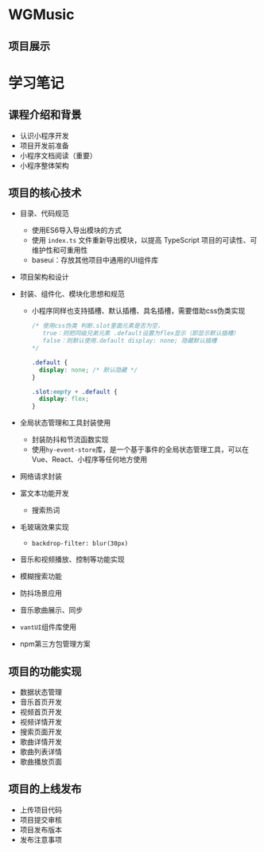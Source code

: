# WGMusic
## 项目展示



# 学习笔记

## 课程介绍和背景

* 认识小程序开发
* 项目开发前准备
* 小程序文档阅读（重要）
* 小程序整体架构

## 项目的核心技术

* 目录、代码规范

  * 使用ES6导入导出模块的方式
  * 使用 `index.ts` 文件重新导出模块，以提高 TypeScript 项目的可读性、可维护性和可重用性
  * baseui：存放其他项目中通用的UI组件库

* 项目架构和设计

* 封装、组件化、模块化思想和规范

  * 小程序同样也支持插槽、默认插槽、具名插槽，需要借助css伪类实现

    ```css
    /* 使用css伪类 判断.slot里面元素是否为空，
       true：则把同级兄弟元素 .default设置为flex显示（即显示默认插槽）
       false：则默认使用.default display: none; 隐藏默认插槽
    */
    
    .default {
      display: none; /* 默认隐藏 */
    }
    
    .slot:empty + .default {
      display: flex;
    }
    ```

* 全局状态管理和工具封装使用

  * 封装防抖和节流函数实现
  * 使用`hy-event-store`库，是一个基于事件的全局状态管理工具，可以在Vue、React、小程序等任何地方使用

* 网络请求封装

* 富文本功能开发

  * 搜索热词

* 毛玻璃效果实现

  * `backdrop-filter: blur(30px)`

* 音乐和视频播放、控制等功能实现

* 模糊搜索功能

* 防抖场景应用

* 音乐歌曲展示、同步

* `vantUI`组件库使用

* npm第三方包管理方案

## 项目的功能实现

* 数据状态管理
* 音乐首页开发
* 视频首页开发
* 视频详情开发
* 搜索页面开发
* 歌曲详情开发
* 歌曲列表详情
* 歌曲播放页面

## 项目的上线发布

* 上传项目代码
* 项目提交审核
* 项目发布版本
* 发布注意事项
